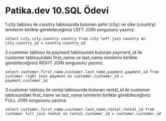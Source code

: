 # Patika.dev 10.SQL Ödevi 

1.city tablosu ile country tablosunda bulunan şehir (city) ve ülke (country) isimlerini birlikte görebileceğimiz LEFT JOIN sorgusunu yazınız.

`select city.city,country.country from city left join country on city.country_id = country.country_id`


2.customer tablosu ile payment tablosunda bulunan payment_id ile customer tablosundaki first_name ve last_name isimlerini birlikte görebileceğimiz RIGHT JOIN sorgusunu yazınız.

`select customer.first_name,customer.last_name,payment.payment_id from customer right join payment on customer.customer_id = payment.customer_id`

3.customer tablosu ile rental tablosunda bulunan rental_id ile customer tablosundaki first_name ve last_name isimlerini birlikte görebileceğimiz FULL JOIN sorgusunu yazınız.

`select customer.first_name,customer.last_name,rental.rental_id from customer full join rental on rental.customer_id = customer.customer_id`